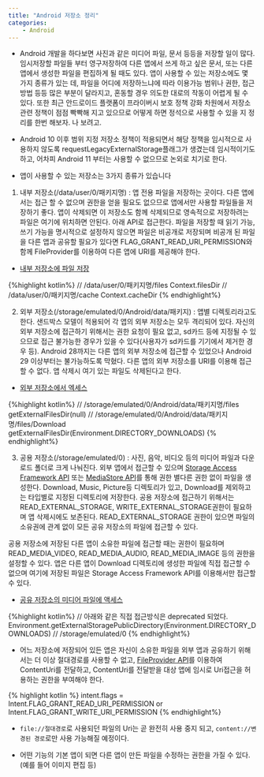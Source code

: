 ```yaml
---
title: "Android 저장소 정리"
categories:
    - Android
---
```

- Android 개발을 하다보면 사진과 같은 미디어 파일, 문서 등등을 저장할 일이 많다. 임시저장할 파일들 부터 영구저장하여 다른 앱에서
쓰게 하고 싶은 문서, 또는 다른 앱에서 생성한 파일을 편집하게 될 때도 있다. 앱이 사용할 수 있는 저장소에도 몇 가지 종류가 있는 데,
파일을 어디에 저장하느냐에 따라 이용가능 범위나 권한, 접근 방법 등등 많은 부분이 달라지고, 혼동할 경우 의도한 대로의 작동이 어렵게 
될 수 있다. 또한 최근 안드로이드 플랫폼이 프라이버시 보호 정책 강화 차원에서 저장소 관련 정책이 점점 빡빡해 지고 있으므로 어떻게 하면 
정석으로 사용할 수 있을 지 정리를 한번 해보자. 나 보려고.

- Android 10 이후 범위 지정 저장소 정책이 적용되면서 해당 정책을 임시적으로 사용하지 않도록 requestLegacyExternalStorage플래그가 생겼는데
임시적이기도 하고, 어차피 Android 11 부터는 사용할 수 없으므로 논외로 치기로 한다.

- 앱이 사용할 수 있는 저장소는 3가지 종류가 있습니다
1. 내부 저장소(/data/user/0/패키지명) : 앱 전용 파일을 저장하는 곳이다. 다른 앱에서는 접근 할 수 없으며 권한을 얻을 필요도 없으므로
앱에서만 사용할 파일들을 저장하기 좋다. 앱이 삭제되면 이 저장소도 함께 삭제되므로 영속적으로 저장하려는 파일은 여기에 위치하면 안된다.
아래 API로 접근한다. 파일을 저장할 때 읽기 가능, 쓰기 가능을 명시적으로 설정하지 않으면 파일은 비공개로 저장되며 비공개 된 파일을
다른 앱과 공유할 필요가 있다면 FLAG_GRANT_READ_URI_PERMISSION와 함께 FileProvider를 이용하여 다른 앱에 URI를 제공해야 한다.

- [내부 저장소에 파일 저장](https://developer.android.com/training/data-storage/files/internal?hl=ko)

{%highlight kotlin%}
//  /data/user/0/패키지명/files
Context.filesDir
//  /data/user/0/패키지명/cache
Context.cacheDir
{% endhighlight%}


2. 외부 저장소(/storage/emulated/0/Android/data/패키지) : 앱별 디렉토리라고도 한다. 샌드박스 모델이 적용되어 각 앱의
외부 저장소는 모두 격리되어 있다. 자신의 외부 저장소에 접근하기 위해서는 권한 요청이 필요 없고, sd카드 등에 지정될 수 있으므로 접근 불가능한 경우가 있을 수 
있다(사용자가 sd카드를 기기에서 제거한 경우 등). Android 28까지는 다른 앱의 외부 저장소에 접근할 수 있었으나
Android 29 이상부터는 불가능하도록 막혔다.  다른 앱의 외부 저장소를 URI를 이용해 접근할 수 없다. 앱 삭제시 여기 있는 파일도 삭제된다고 한다.


- [외부 저장소에서 엑세스](https://developer.android.com/training/data-storage/app-specific?hl=ko#external)

{%highlight kotlin%}
//  /storage/emulated/0/Android/data/패키지명/files
getExternalFilesDir(null)
//  /storage/emulated/0/Android/data/패키지명/files/Download
getExternalFilesDir(Environment.DIRECTORY_DOWNLOADS)
{% endhighlight%}

3. 공용 저장소(/storage/emulated/0) : 사진, 음악, 비디오 등의 미디어 파일과 다운로드 폴더로 크게 나눠진다.
외부 앱에서 접근할 수 있으며 [Storage Access Framework API]() 또는 [MediaStore API](https://developer.android.com/reference/android/provider/MediaStore?hl=ko)를 통해 권한 별다른 권한 없이
파일을 생성한다. Download, Music, Picture등 디렉토리가 있고, Download를 제외하고는 타입별로 지정된 디렉토리에 저장한다.
공용 저장소에 접근하기 위해서는 READ_EXTERNAL_STORAGE, WRITE_EXTERNAL_STORAGE권한이 필요하며 앱 삭제시에도 보존된다.
READ_EXTERNAL_STORAGE 권한이 있으면 파일의 소유권에 관계 없이 모든 공유 저장소의 파일에 접근할 수 있다.

공용 저장소에 저장된 다른 앱이 소유한 파일에 접근할 때는 권한이 필요하며 READ_MEDIA_VIDEO, READ_MEDIA_AUDIO, READ_MEDIA_IMAGE 등의
권한을 설정할 수 있다. 앱은 다른 앱이 Download 디렉토리에 생성한 파일에 직접 접근할 수 없으며 여기에 저장된 파일은 Storage
Access Framework API를 이용해서만 접근할 수 있다.

- [공유 저장소의 미디어 파일에 액세스](https://developer.android.com/training/data-storage/shared/media?hl=ko#app-attribution)

{%highlight kotlin%}
//  아래와 같은 직접 접근방식은 deprecated 되었다.
Environment.getExternalStoragePublicDirectory(Environment.DIRECTORY_DOWNLOADS)  //  /storage/emulated/0
{% endhighlight%}


- 어느 저장소에 저장되어 있든 앱은 자신이 소유한 파일을 외부 앱과 공유하기 위해서는 더 이상 절대경로를 사용할 수 없고,
[FileProvider API](https://developer.android.com/reference/androidx/core/content/FileProvider)를
이용하여 ContentUri를 전달하고, ContentUri를 전달받을 대상 앱에 임시로 Uri접근을 허용하는 권한을 부여해야 한다.

{% highlight kotlin %}
intent.flags = Intent.FLAG_GRANT_READ_URI_PERMISSION or Intent.FLAG_GRANT_WRITE_URI_PERMISSION
{% endhighlight%}

- `file://절대경로`로 사용되던 파일의 Uri는 곧 완전히 사용 중지 되고, `content://변경된 경로`로만 사용 가능해질 예정이다.

- 어떤 기능의 기본 앱이 되면 다른 앱이 만든 파일을 수정하는 권한을 가질 수 있다.(예를 들어 이미지 편집 등)